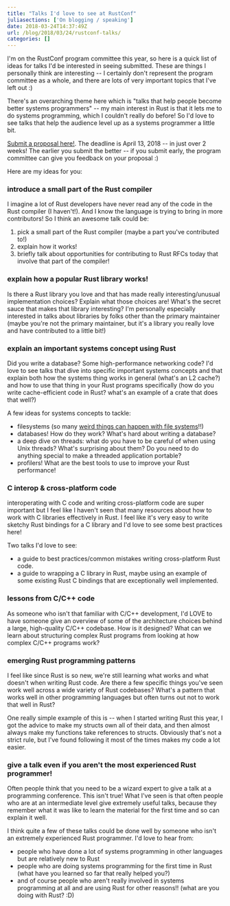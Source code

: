 ```yaml
---
title: "Talks I'd love to see at RustConf"
juliasections: ['On blogging / speaking']
date: 2018-03-24T14:37:49Z
url: /blog/2018/03/24/rustconf-talks/
categories: []
---
```


I'm on the RustConf program committee this year, so here is a quick list of ideas for talks I'd be
interested in seeing submitted.  These are things I personally think are interesting -- I certainly
don't represent the program committee as a whole, and there are lots of very important topics that
I've left out :)

There's an overarching theme here which is "talks that help people become better systems
programmers" -- my main interest in Rust is that it lets me to do systems programming, which I
couldn't really do before! So I'd love to see talks that help the audience level up as a systems
programmer a little bit.

[Submit a proposal here!](https://cfp.rustconf.com/events/rustconf-2018). The deadline is April 13,
2018 -- in just over 2 weeks! The earlier you submit the better -- if you submit early, the program
committee can give you feedback on your proposal :)

Here are my ideas for you:

### introduce a small part of the Rust compiler

I imagine a lot of Rust developers have never read any of the code in the Rust compiler (I
haven't!). And I know the language is trying to bring in more contributors! So I think an awesome
talk could be:

1. pick a small part of the Rust compiler (maybe a part you've contributed to!)
1. explain how it works!
1. briefly talk about opportunities for contributing to Rust RFCs today that involve that part of the compiler!

### explain how a popular Rust library works!

Is there a Rust library you love and that has made really interesting/unusual implementation choices? Explain what those choices are! What's the secret sauce that makes that library interesting? I'm personally especially interested in talks about libraries by folks other than the primary maintainer (maybe you're not the primary maintainer, but it's a library you really love and have contributed to a little bit!)

### explain an important systems concept using Rust

Did you write a database? Some high-performance networking code? I'd love to see talks that dive
into specific important systems concepts and that explain both how the systems thing works in
general (what's an L2 cache?) and how to use that thing in your Rust programs specifically (how do
you write cache-efficient code in Rust? what's an example of a crate that does that well?)

A few ideas for systems concepts to tackle:

* filesystems (so many [weird things can happen with file systems](http://danluu.com/filesystem-errors/)!!)
* databases! How do they work? What's hard about writing a database?
* a deep dive on threads: what do you have to be careful of when using Unix threads? What's
  surprising about them? Do you need to do anything special to make a threaded application portable?
* profilers! What are the best tools to use to improve your Rust performance!

### C interop & cross-platform code

interoperating with C code and writing cross-platform code are super important but I feel like I
haven't seen that many resources about how to work with C libraries effectively in Rust. I feel like
it's very easy to write sketchy Rust bindings for a C library and I'd love to see some best
practices here!

Two talks I'd love to see:

* a guide to best practices/common mistakes writing cross-platform Rust code.
* a guide to wrapping a C library in Rust, maybe using an example of some existing Rust C bindings
  that are exceptionally well implemented.

### lessons from C/C++ code

As someone who isn't that familiar with C/C++ development, I'd LOVE to have someone give an overview
of some of the architecture choices behind a large, high-quality C/C++ codebase. How is it designed?
What can we learn about structuring complex Rust programs from looking at how complex C/C++ programs
work?

### emerging Rust programming patterns

I feel like since Rust is so new, we're still learning what works and what doesn't when writing Rust
code. Are there a few specific things you've seen work well across a wide variety of Rust codebases?
What's a pattern that works well in other programming languages but often turns out not to work that
well in Rust?

One really simple example of this is -- when I started writing Rust this year, I got the advice to
make my structs own all of their data, and then almost always make my functions take references to
structs.  Obviously that's not a strict rule, but I've found following it most of the times makes my
code a lot easier.

### give a talk even if you aren't the most experienced Rust programmer!

Often people think that you need to be a wizard expert to give a talk at a programming conference.
This isn't true! What I've seen is that often people who are at an intermediate level give extremely
useful talks, because they remember what it was like to learn the material for the first time and so
can explain it well.

I think quite a few of these talks could be done well by someone who isn't an extremely experienced
Rust programmer. I'd love to hear from:

* people who have done a lot of systems programming in other languages but are relatively new to
  Rust
* people who are doing systems programming for the first time in Rust (what have you learned so far
  that really helped you?)
* and of course people who aren't really involved in systems programming at all and are using Rust
  for other reasons!! (what are you doing with Rust? :D)
